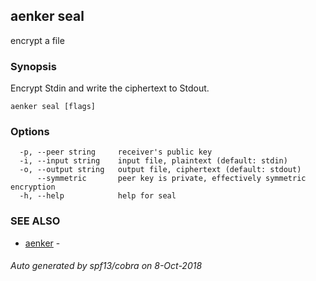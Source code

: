 ## aenker seal

encrypt a file

### Synopsis

Encrypt Stdin and write the ciphertext to Stdout.

```
aenker seal [flags]
```

### Options

```
  -p, --peer string     receiver's public key
  -i, --input string    input file, plaintext (default: stdin)
  -o, --output string   output file, ciphertext (default: stdout)
      --symmetric       peer key is private, effectively symmetric encryption
  -h, --help            help for seal
```

### SEE ALSO

* [aenker](aenker.md)	 - 

###### Auto generated by spf13/cobra on 8-Oct-2018
